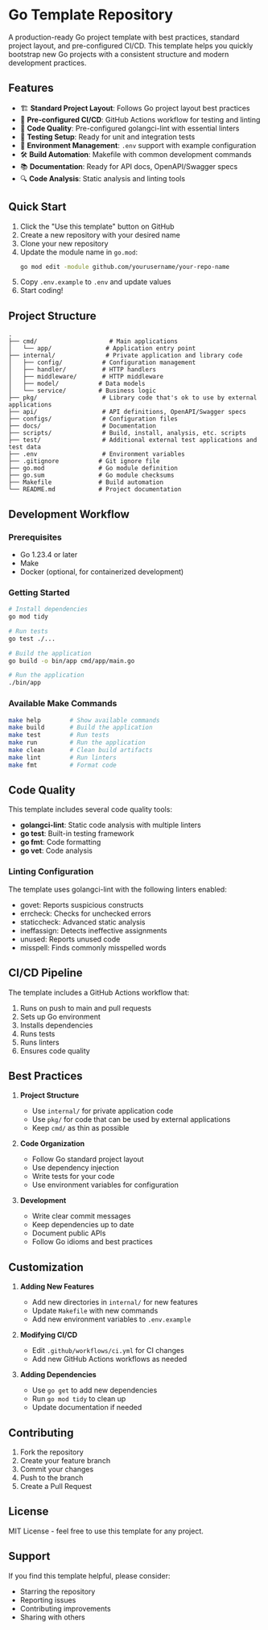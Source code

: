 # Go Template Repository

A production-ready Go project template with best practices, standard project layout, and pre-configured CI/CD. This template helps you quickly bootstrap new Go projects with a consistent structure and modern development practices.

## Features

- 🏗️ **Standard Project Layout**: Follows Go project layout best practices
- 🔧 **Pre-configured CI/CD**: GitHub Actions workflow for testing and linting
- 📝 **Code Quality**: Pre-configured golangci-lint with essential linters
- 🧪 **Testing Setup**: Ready for unit and integration tests
- 🔐 **Environment Management**: `.env` support with example configuration
- 🛠️ **Build Automation**: Makefile with common development commands
- 📚 **Documentation**: Ready for API docs, OpenAPI/Swagger specs
- 🔍 **Code Analysis**: Static analysis and linting tools

## Quick Start

1. Click the "Use this template" button on GitHub
2. Create a new repository with your desired name
3. Clone your new repository
4. Update the module name in `go.mod`:
   ```bash
   go mod edit -module github.com/yourusername/your-repo-name
   ```
5. Copy `.env.example` to `.env` and update values
6. Start coding!

## Project Structure

```
.
├── cmd/                    # Main applications
│   └── app/               # Application entry point
├── internal/              # Private application and library code
│   ├── config/           # Configuration management
│   ├── handler/          # HTTP handlers
│   ├── middleware/       # HTTP middleware
│   ├── model/           # Data models
│   └── service/         # Business logic
├── pkg/                  # Library code that's ok to use by external applications
├── api/                  # API definitions, OpenAPI/Swagger specs
├── configs/              # Configuration files
├── docs/                 # Documentation
├── scripts/              # Build, install, analysis, etc. scripts
├── test/                 # Additional external test applications and test data
├── .env                  # Environment variables
├── .gitignore           # Git ignore file
├── go.mod               # Go module definition
├── go.sum               # Go module checksums
├── Makefile             # Build automation
└── README.md            # Project documentation
```

## Development Workflow

### Prerequisites
- Go 1.23.4 or later
- Make
- Docker (optional, for containerized development)

### Getting Started

```bash
# Install dependencies
go mod tidy

# Run tests
go test ./...

# Build the application
go build -o bin/app cmd/app/main.go

# Run the application
./bin/app
```

### Available Make Commands

```bash
make help        # Show available commands
make build       # Build the application
make test        # Run tests
make run         # Run the application
make clean       # Clean build artifacts
make lint        # Run linters
make fmt         # Format code
```

## Code Quality

This template includes several code quality tools:

- **golangci-lint**: Static code analysis with multiple linters
- **go test**: Built-in testing framework
- **go fmt**: Code formatting
- **go vet**: Code analysis

### Linting Configuration

The template uses golangci-lint with the following linters enabled:
- govet: Reports suspicious constructs
- errcheck: Checks for unchecked errors
- staticcheck: Advanced static analysis
- ineffassign: Detects ineffective assignments
- unused: Reports unused code
- misspell: Finds commonly misspelled words

## CI/CD Pipeline

The template includes a GitHub Actions workflow that:
1. Runs on push to main and pull requests
2. Sets up Go environment
3. Installs dependencies
4. Runs tests
5. Runs linters
6. Ensures code quality

## Best Practices

1. **Project Structure**
   - Use `internal/` for private application code
   - Use `pkg/` for code that can be used by external applications
   - Keep `cmd/` as thin as possible

2. **Code Organization**
   - Follow Go standard project layout
   - Use dependency injection
   - Write tests for your code
   - Use environment variables for configuration

3. **Development**
   - Write clear commit messages
   - Keep dependencies up to date
   - Document public APIs
   - Follow Go idioms and best practices

## Customization

1. **Adding New Features**
   - Add new directories in `internal/` for new features
   - Update `Makefile` with new commands
   - Add new environment variables to `.env.example`

2. **Modifying CI/CD**
   - Edit `.github/workflows/ci.yml` for CI changes
   - Add new GitHub Actions workflows as needed

3. **Adding Dependencies**
   - Use `go get` to add new dependencies
   - Run `go mod tidy` to clean up
   - Update documentation if needed

## Contributing

1. Fork the repository
2. Create your feature branch
3. Commit your changes
4. Push to the branch
5. Create a Pull Request

## License

MIT License - feel free to use this template for any project.

## Support

If you find this template helpful, please consider:
- Starring the repository
- Reporting issues
- Contributing improvements
- Sharing with others 